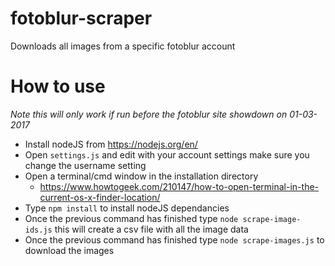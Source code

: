 # fotoblur-scraper
Downloads all images from a specific fotoblur account

# How to use

*Note this will only work if run before the fotoblur site showdown on 01-03-2017*

 - Install nodeJS from https://nodejs.org/en/
 - Open `settings.js` and edit with your account settings make sure you change the username setting
 - Open a terminal/cmd window in the installation directory
   - https://www.howtogeek.com/210147/how-to-open-terminal-in-the-current-os-x-finder-location/
 - Type `npm install` to install nodeJS dependancies
 - Once the previous command has finished type `node scrape-image-ids.js` this will create a csv file with all the image data
 - Once the previous command has finished type `node scrape-images.js` to download the images
